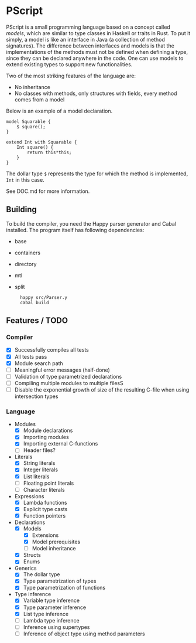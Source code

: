 PScript
=======

PScript is a small programming language based on a concept called _models_,
which are similar to type classes in Haskell or traits in Rust. To put it
simply, a model is like an interface in Java (a collection of method
signatures). The difference between interfaces and models is that the
implementations of the methods must not be defined when defining a type, since
they can be declared anywhere in the code. One can use models to extend
existing types to support new functionalities.

Two of the most striking features of the language are:
* No inheritance
* No classes with methods, only structures with fields, every method comes from
  a model

Below is an example of a model declaration.

```
model Squarable {
	$ square();
}

extend Int with Squarable {
	Int square() {
		return this*this;
	}
}
```

The dollar type `$` represents the type for which the method is implemented,
`Int` in this case.

See DOC.md for more information.

## Building

To build the compiler, you need the Happy parser generator and Cabal installed. The program itself has following dependencies:

* base
* containers
* directory
* mtl
* split

        happy src/Parser.y
        cabal build

## Features / TODO

### Compiler

- [x] Successfully compiles all tests
- [x] All tests pass
- [x] Module search path
- [ ] Meaningful error messages (half-done)
- [ ] Validation of type parametrized declarations
- [ ] Compiling multiple modules to multiple filesS
- [ ] Disable the exponential growth of size of the resulting C-file when using intersection types

### Language

- Modules
  - [x] Module declarations
  - [x] Importing modules
  - [x] Importing external C-functions
  - [ ] Header files?
- Literals
  - [x] String literals
  - [x] Integer literals
  - [x] List literals
  - [ ] Floating point literals
  - [ ] Character literals
- Expressions
  - [x] Lambda functions
  - [x] Explicit type casts
  - [x] Function pointers
- Declarations
  - [x] Models
    - [x] Extensions
    - [x] Model prerequisites
    - [ ] Model inheritance
  - [x] Structs
  - [x] Enums
- Generics
  - [x] The dollar type
  - [x] Type parametrization of types
  - [x] Type parametrization of functions
- Type inference
  - [x] Variable type inference
  - [x] Type parameter inference
  - [x] List type inference
  - [ ] Lambda type inference
  - [ ] Inference using supertypes
  - [ ] Inference of object type using method parameters
